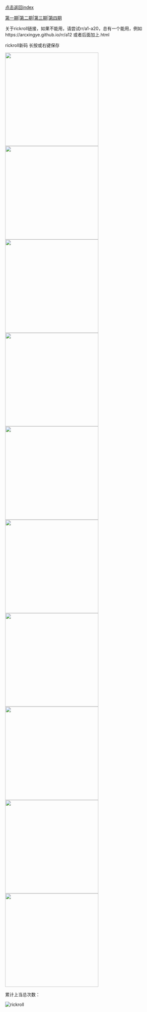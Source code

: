 [点击返回index](https://arcxingye.github.io/)

[第一期](https://arcxingye.github.io/rr/qrcode)|[第二期](https://arcxingye.github.io/rr/qrcode2)|[第三期](https://arcxingye.github.io/rr/qrcode3)|[第四期](https://arcxingye.github.io/rr/qrcode4)

关于rickroll链接，如果不能用，请尝试rr/a1-a20，总有一个能用，例如https://arcxingye.github.io/rr/a12 或者后面加上.html

rickroll新码 长按或右键保存

<img width="300" height="300" src="https://imgs.wiki/imgs/2023/08/23/ef734409c2a62213.jpg"/>

<img width="300" height="300" src="https://imgs.wiki/imgs/2023/08/23/41b68ce6befa40e5.jpg"/>

<img width="300" height="300" src="https://imgs.wiki/imgs/2023/08/23/4936d51366f7196a.jpg"/>

<img width="300" height="300" src="https://imgs.wiki/imgs/2023/08/23/8cd8447d87e8faa9.jpg"/>

<img width="300" height="300" src="https://imgs.wiki/imgs/2023/08/23/31fa563a1cd6a2b5.jpg"/>

<img width="300" height="300" src="https://imgs.wiki/imgs/2023/08/23/b0b1100063bf3386.jpg"/>

<img width="300" height="300" src="https://imgs.wiki/imgs/2023/08/23/6dfdbb8a0b3549e4.jpg"/>

<img width="300" height="300" src="https://imgs.wiki/imgs/2023/08/23/d244deb9d16c2ff2.jpg"/>

<img width="300" height="300" src="https://imgs.wiki/imgs/2023/08/23/35bdc3f89e473619.jpg"/>

<img width="300" height="300" src="https://imgs.wiki/imgs/2023/08/23/b66d09b2099dbb33.jpg"/>

累计上当总次数：

![rickroll](https://count.getloli.com/get/@rickroll)
